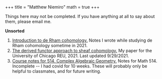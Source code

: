 +++
title = "Matthew Niemiro"
math = true
+++

Things here may not be completed. If you have anything at all to say about them, please email me.

**Unsorted**
1. [Introduction to de Rham cohomology.](/drc.pdf) Notes I wrote while studying de Rham cohomology sometime in 2021.
2. [The derived functor approach to sheaf cohomology.](http://math.uchicago.edu/~may/REU2021/REUPapers/Niemiro.pdf) My paper for the University of Chicago REU, 2021. Last updated 9/29/2021.
3. [Course notes for 514, Complex Algebraic Geometry.](/math514.pdf) Notes for Math 514. Incomplete -- I had covid for 10 weeks. These will probably only be helpful to classmates, and for future writing.